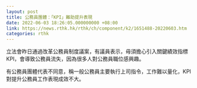 ```yaml
---
layout: post
title: 公務員團體：「KPI」難助提升表現
date: 2022-06-03 18:26:05.000000000 +08:00
link: https://news.rthk.hk/rthk/ch/component/k2/1651488-20220603.htm
categories: rthk
---
```


立法會昨日通過改革公務員制度議案，有議員表示，毋須擔心引入關鍵績效指標KPI，會導致公務員流失，因為很多人對公務員職位感興趣。

有公務員團體代表不同意，稱一般公務員主要執行上司指令，工作難以量化，KPI對提升公務員工作表現成效不大。
